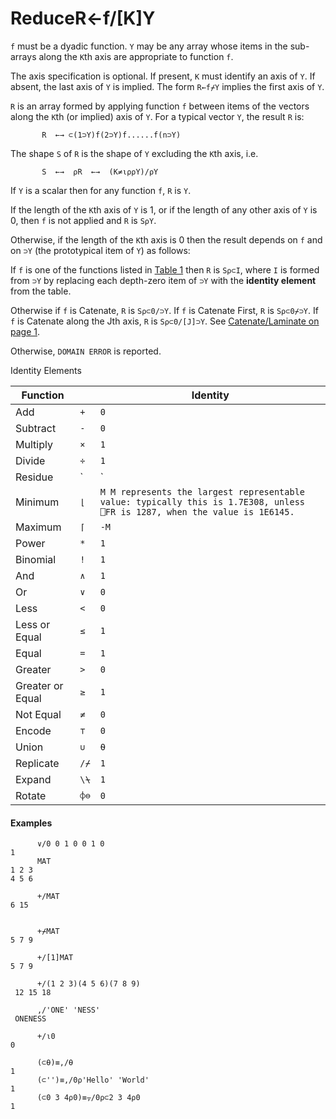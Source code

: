 




<h1 class="heading"><span class="name">Reduce</span><span class="command">R←f/[K]Y</span></h1>

`f` must be a dyadic function.  `Y` may be any array whose items in the sub-arrays along the `K`th axis are appropriate to function `f`.


The axis specification is optional.  If present, `K` must identify an axis of `Y`.  If absent, the last axis of `Y` is implied.  The form `R←f⌿Y` implies the first axis of `Y`.


`R` is an array formed by applying function `f` between items of the vectors along the `K`th (or implied) axis of `Y`. For a typical vector `Y`, the result `R` is:
```apl
       R  ←→ ⊂(1⊃Y)f(2⊃Y)f......f(n⊃Y)
```



The shape `S` of `R` is the shape of `Y` excluding the `K`th axis, i.e.
```apl
       S  ←→  ⍴R  ←→  (K≠⍳⍴⍴Y)/⍴Y
```


If `Y` is a scalar then for any function `f`, `R` is `Y`.


If the length of the `K`th axis of `Y` is 1, or if the length of any other axis of `Y` is 0, then `f` is not applied and `R` is `S⍴Y`.


Otherwise, if the length of the `K`th axis is 0 then the result depends on `f` and on `⊃Y` (the prototypical item of `Y`) as follows:



If `f` is one of the functions listed in [Table 1](#IdentityElements) then `R` is `S⍴⊂I`, where `I` is formed from `⊃Y` by replacing each depth-zero item of `⊃Y` with the **identity element** from the table.


Otherwise if `f` is Catenate, `R` is `S⍴⊂0/⊃Y`. If `f` is Catenate First, `R` is `S⍴⊂0⌿⊃Y`. If `f` is Catenate along the Jth axis, `R` is `S⍴⊂0/[J]⊃Y`. See [Catenate/Laminate on page 1](../../primitive-functions/primitive-functions-a-z/primitive-functions-a-z/catenate-laminate.md).




Otherwise, `DOMAIN ERROR` is reported.



Identity Elements


| Function |  | Identity |
| --- | --- | ---  |
| Add | `+` | `0` |
| Subtract | `-` | `0` |
| Multiply | `×` | `1` |
| Divide | `÷` | `1` |
| Residue | `|` | `0` |
| Minimum | `⌊` | `M M represents the largest representable value: typically this is 1.7E308, unless ⎕FR is 1287, when the value is 1E6145.` |
| Maximum | `⌈` | `-M` |
| Power | `*` | `1` |
| Binomial | `!` | `1` |
| And | `∧` | `1` |
| Or | `∨` | `0` |
| Less | `<` | `0` |
| Less or Equal | `≤` | `1` |
| Equal | `=` | `1` |
| Greater | `>` | `0` |
| Greater or Equal | `≥` | `1` |
| Not Equal | `≠` | `0` |
| Encode | `⊤` | `0` |
| Union | `∪` | `⍬` |
| Replicate | `/⌿` | `1` |
| Expand | `\⍀` | `1` |
| Rotate | `⌽⊖` | `0` |

#### Examples
```apl
      ∨/0 0 1 0 0 1 0
1
      MAT
1 2 3
4 5 6
 
      +/MAT
6 15
 

```
```apl
      +⌿MAT
5 7 9
 
      +/[1]MAT
5 7 9
 
      +/(1 2 3)(4 5 6)(7 8 9)
 12 15 18
 
      ,/'ONE' 'NESS'
 ONENESS
 
      +/⍳0
0
```
```apl
      (⊂⍬)≡,/⍬ 
1
      (⊂'')≡,/0⍴'Hello' 'World' 
1
      (⊂0 3 4⍴0)≡⍪/0⍴⊂2 3 4⍴0
1
```


